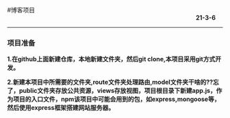 #博客项目
&nbsp;&nbsp;&nbsp;&nbsp;&nbsp;&nbsp;&nbsp;&nbsp;&nbsp;&nbsp;&nbsp;&nbsp;&nbsp;&nbsp;&nbsp;&nbsp;&nbsp;&nbsp;&nbsp;&nbsp;&nbsp;&nbsp;&nbsp;&nbsp;&nbsp;&nbsp;&nbsp;&nbsp;&nbsp;&nbsp;&nbsp;&nbsp;&nbsp;&nbsp;&nbsp;&nbsp;&nbsp;&nbsp;&nbsp;&nbsp;&nbsp;&nbsp;&nbsp;&nbsp;&nbsp;&nbsp;&nbsp;&nbsp;&nbsp;&nbsp;&nbsp;&nbsp;&nbsp;&nbsp;&nbsp;&nbsp;&nbsp;&nbsp;&nbsp;&nbsp;&nbsp;&nbsp;&nbsp;&nbsp;&nbsp;&nbsp;&nbsp;&nbsp;&nbsp;&nbsp;&nbsp;&nbsp;&nbsp;&nbsp;&nbsp;&nbsp;&nbsp;&nbsp;&nbsp;&nbsp;&nbsp;&nbsp;&nbsp;&nbsp;&nbsp;&nbsp;&nbsp;&nbsp;&nbsp;&nbsp;&nbsp;&nbsp;&nbsp;&nbsp;&nbsp;&nbsp;&nbsp;&nbsp;&nbsp;&nbsp;&nbsp;&nbsp;&nbsp;&nbsp;&nbsp;&nbsp;&nbsp;&nbsp;&nbsp;&nbsp;&nbsp;&nbsp;<b>21-3-6
<hr>
<h3>项目准备</h3>
<p>1.在github上面新建仓库，本地新建文件夹，然后git clone,本项目采用git方式开发。</p>
<p>2.新建本项目中所需要的文件夹,route文件夹处理路由,model文件夹干啥的??忘了，public文件夹存放公共资源，views存放视图，项目根目录下新建app.js，作为项目的入口文件，npm该项目中可能会用到的包，如express,mongoose等，然后使用express框架搭建网站服务器。</p>